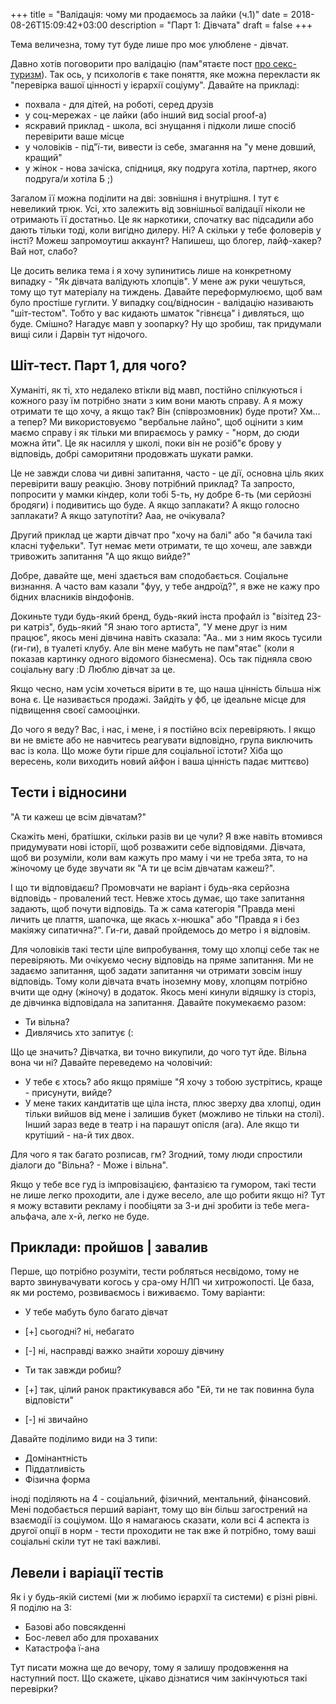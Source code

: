 +++
title = "Валідація: чому ми продаємось за лайки (ч.1)"
date = 2018-08-26T15:09:42+03:00
description = "Парт 1: Дівчата"
draft = false
+++

Тема величезна, тому тут буде лише про моє улюблене - дівчат.

Давно хотів поговорити про валідацію (пам"ятаєте пост [про секс-туризм](https://www.darktriad.art/posts/14-sex-tourism/)).
Так ось, у психологів є таке поняття, яке можна перекласти як "перевірка вашої цінності у ієрархії соціуму".
Давайте на прикладі:

- похвала - для дітей, на роботі, серед друзів
- у соц-мережах - це лайки (або інший вид social proof-a)
- яскравий приклад - школа, всі знущання і підколи лише спосіб перевірити ваше місце
- у чоловіків - під"ї-ти, вивести із себе, змагання на "у мене довший, кращий"
- у жінок - нова зачіска, спідниця, яку подруга хотіла, партнер, якого подруга/и хотіла Б ;)

Загалом її можна поділити на дві: зовнішня і внутрішня. І тут є невеликий трюк.
Усі, хто залежить від зовнішньої валідації ніколи не отримають її достатньо. Це як наркотики,
спочатку вас підсадили або дають тільки тоді, коли вигідно дилеру. Ні? А скільки у тебе фоловерів у інсті?
Можеш запромоутиш аккаунт? Напишеш, що блогер, лайф-хакер? Вай нот, слабо?

Це досить велика тема і я хочу зупинитись лише на конкретному випадку - "Як дівчата валідують хлопців".
У мене аж руки чешуться, тому що тут матеріалу на тиждень. Давайте переформулюємо, щоб вам було простіше гуглити.
У випадку соц/відносин - валідацію називають "шіт-тестом". Тобто у вас кидають шматок "гівнєца" і дивляться, що буде.
Смішно? Нагадує мавп у зоопарку? Ну що зробиш, так придумали вищі сили і Дарвін тут нідочого.

## Шіт-тест. Парт 1, для чого?

Хуманіті, як ті, хто недалеко втікли від мавп, постійно спілкуються і кожного разу їм потрібно знати з ким вони мають справу.
А я можу отримати те що хочу, а якщо так? Він (співрозмовник) буде проти? Хм... а тепер?
Ми використовуємо "вербальне лайно", щоб оцінити з ким маємо справу і як тільки ми впираємось у рамку - "норм, до сюди можна йти".
Це як насилля у школі, поки він не розіб"є брову у відповідь, добрі саморитяни продовжать шукати рамки.

Це не завжди слова чи дивні запитання, часто - це дії, основна ціль яких перевірити вашу реакцію. Знову потрібний приклад?
Та запросто, попросити у мамки кіндер, коли тобі 5-ть, ну добре 6-ть (ми серйозні бродяги) і подивитись що буде. А якщо заплакати?
А якщо голосно заплакати? А якщо затупотіти? Ааа, не очікувала? 

Другий приклад це жарти дівчат про "хочу на балі" або "я бачила такі класні туфельки". Тут немає мети отримати, те що хочеш, але завжди тривожить запитання "А що якщо вийде?"

Добре, давайте ще, мені здається вам сподобається. Соціальне визнання. А часто вам казали "фуу, у тебе андроїд?", я вже не кажу про бідних власників віндофонів.

Докиньте туди будь-який бренд, будь-який інста профайл із "візітед 23-ри катріз", будь-який "Я знаю того артиста", "У мене друг із ним працює", якось мені дівчина навіть сказала:
"Аа.. ми з ним якось тусили (ги-ги), в туалеті клубу. Але він мене мабуть не пам"ятає" (коли я показав картинку одного відомого бізнесмена). Ось так підняла свою соціальну вагу :D 
Люблю дівчат за це.

Якщо чесно, нам усім хочеться вірити в те, що наша цінність більша ніж вона є. Це називається продажі. Зайдіть у фб, це ідеальне місце для підвищення своєї самооцінки.


До чого я веду? Вас, і нас, і мене, і я постійно всіх перевіряють. І якщо ви не вмієте або не навчитесь реагувати відповідно, група виключить вас із кола. 
Що може бути гірше для соціальної істоти? Хіба що вересень, коли виходить новий айфон і ваша цінність падає миттєво)

## Тести і відносини

"А ти кажеш це всім дівчатам?"

Скажіть мені, братішки, скільки разів ви це чули? Я вже навіть втомився придумувати нові історії, щоб розважити себе відповідями.
Дівчата, щоб ви розуміли, коли вам кажуть про маму і чи не треба зята, то на жіночому це буде звучати як "А ти це всім дівчатам кажеш?".

І що ти відповідаєш?
Промовчати не варіант і будь-яка серйозна відповідь - провалений тест. Невже хтось думає, що таке запитання задають, щоб почути відповідь.
Та ж сама категорія "Правда мені личить це плаття, шапочка, ще якась х-нюшка" або "Правда я і без макіяжу сипатична?". Ги-ги, давай пройдемось до метро і я відповім.

Для чоловіків такі тести ціле випробування, тому що хлопці себе так не перевіряють. Ми очікуємо чесну відповідь на пряме запитання. Ми не задаємо запитання, щоб задати запитання 
чи отримати зовсім іншу відповідь. Тому коли дівчата вчать іноземну мову, хлопцям потрібно вчити ще одну (жіночу) в додаток.
Якось мені кинули відяшку із сторіз, де дівчинка відповідала на запитання. Давайте покумекаємо разом:

- Ти вільна?
- Дивлячись хто запитує (:

Що це значить? Дівчатка, ви точно викупили, до чого тут йде. Вільна вона чи ні?
Давайте переведемо на чоловічий:

- У тебе є хтось? або якщо пряміше "Я хочу з тобою зустрітись, краще - присунути, вийде?
- У мене таких кандитатів ще ціла інста, плюс зверху два хлопці, один тільки вийшов від мене і залишив букет (можливо не тільки на столі). 
Інший зараз веде в театр і на парашут опісля (ага). Але якщо ти крутіший - на-й тих двох.

Для чого я так багато розписав, гм? Згодний, тому люди спростили діалоги до "Вільна? - Може і вільна".

Якщо у тебе все гуд із імпровізацією, фантазією та гумором, такі тести не лише легко проходити, але і дуже весело, але що робити якщо ні?
Тут я можу вставити рекламу і пообіцяти за 3-и дні зробити із тебе мега-альфача, але х-й, легко не буде.


## Приклади: пройшов | завалив

Перше, що потрібно розуміти, тести робляться несвідомо, тому не варто звинувачувати когось у сра-ому НЛП чи хитрожопості.
Це база, як ми ростемо, розвиваємось і виживаємо. Тому варіанти:

- У тебе мабуть було багато дівчат
- [+] сьогодні? ні, небагато
- [-] ні, насправді важко знайти хорошу дівчину

- Ти так завжди робиш?
- [+] так, цілий ранок практикувався або "Ей, ти не так повинна була відповісти"
- [-] ні звичайно

Давайте поділимо види на 3 типи:

- Домінантність
- Піддатливість
- Фізична форма

іноді поділяють на 4 - соціальний, фізичний, ментальний, фінансовий.
Мені подобається перший варіант, тому що він більш загострений на взаємодії із соціумом.
Що я намагаюсь сказати, коли всі 4 аспекта із другої опції в норм - тести проходити не так вже й потрібно, тому ваші 
соціальні скіли тут не такі важливі.

## Левели і варіації тестів

Як і у будь-якій системі (ми ж любимо ієрархії та системи) є різні рівні. Я поділю на 3:

- Базові або повсякденні
- Бос-левел або для прохаваних
- Катастрофа ї-ана

Тут писати можна ще до вечору, тому я залишу продовження на наступний пост. Що скажете, цікаво дізнатися чим закінчуються такі перевірки?

